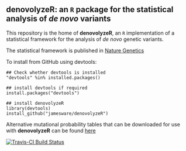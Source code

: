 **denovolyzeR**: an `R` package for the statistical analysis of *de novo* variants
-----

This repository is the home of **denovolyzeR**, an `R` implementation of a statistical framework for the analysis of *de novo* genetic variants.

The statistical framework is published in [Nature Genetics](http://www.nature.com/doifinder/10.1038/ng.3050)


To install from GitHub using devtools:

```
## Check whether devtools is installed
"devtools" %in% installed.packages()

## install devtools if required
install.packages("devtools")

## install denovolyzeR
library(devtools)
install_github("jamesware/denovolyzeR")
```


Alternative mutational probability tables that can be downloaded for use with **denovolyzeR** can be found [here](/alternativeProbabilityTables/probTable_Samocha2014.rda)


[![Travis-CI Build Status](https://travis-ci.org/jamesware/denovolyzeR.png?branch=master)](https://travis-ci.org/jamesware/denovolyzeR)
